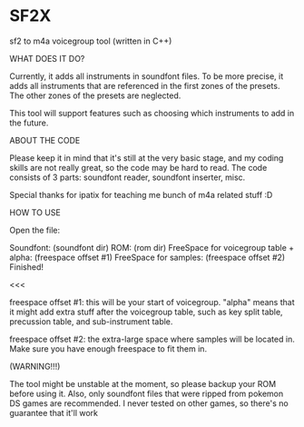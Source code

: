 # SF2X
sf2 to m4a voicegroup tool (written in C++)

WHAT DOES IT DO?

Currently, it adds all instruments in soundfont files.
To be more precise, it adds all instruments that are referenced in the first zones of the presets. The other zones of the presets are neglected.

This tool will support features such as choosing which instruments to add in the future.


ABOUT THE CODE

Please keep it in mind that it's still at the very basic stage, and my coding skills are not really great, so the code may be hard to read.
The code consists of 3 parts: soundfont reader, soundfont inserter, misc.

Special thanks for ipatix for teaching me bunch of m4a related stuff :D


HOW TO USE

Open the file:

>>>

Soundfont: (soundfont dir)
ROM: (rom dir)
FreeSpace for voicegroup table + alpha: (freespace offset #1)
FreeSpace for samples: (freespace offset #2)
Finished!

<<<

freespace offset #1: this will be your start of voicegroup. "alpha" means that it might add extra stuff after the voicegroup table, such as key split table, precussion table, and sub-instrument table.

freespace offset #2: the extra-large space where samples will be located in. Make sure you have enough freespace to fit them in.

(WARNING!!!)

The tool might be unstable at the moment, so please backup your ROM before using it. Also, only soundfont files that were ripped from pokemon DS games are recommended. I never tested on other games, so there's no guarantee that it'll work
